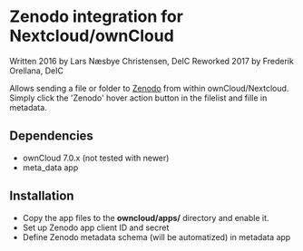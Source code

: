 # Zenodo integration for Nextcloud/ownCloud

Written 2016 by Lars Næsbye Christensen, DeIC
Reworked 2017 by Frederik Orellana, DeIC

Allows sending a file or folder to [Zenodo](http://zenodo.org) from within ownCloud/Nextcloud.
Simply click the 'Zenodo' hover action button in the filelist and fille in metadata.

## Dependencies 

 * ownCloud 7.0.x (not tested with newer)
 * meta_data app

## Installation

* Copy the app files to the **owncloud/apps/** directory and enable it.
* Set up Zenodo app client ID and secret
* Define Zenodo metadata schema (will be automatized) in metadata app

